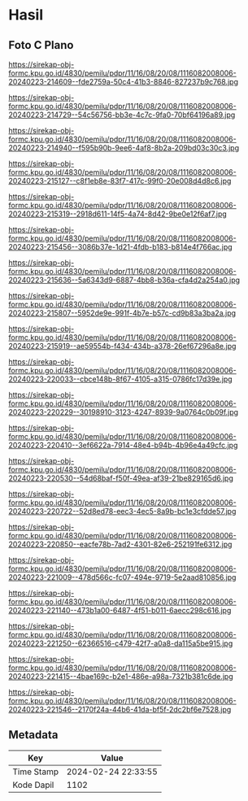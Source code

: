 # Hasil

## Foto C Plano

https://sirekap-obj-formc.kpu.go.id/4830/pemilu/pdpr/11/16/08/20/08/1116082008006-20240223-214609--fde2759a-50c4-41b3-8846-827237b9c768.jpg

https://sirekap-obj-formc.kpu.go.id/4830/pemilu/pdpr/11/16/08/20/08/1116082008006-20240223-214729--54c56756-bb3e-4c7c-9fa0-70bf64196a89.jpg

https://sirekap-obj-formc.kpu.go.id/4830/pemilu/pdpr/11/16/08/20/08/1116082008006-20240223-214940--f595b90b-9ee6-4af8-8b2a-209bd03c30c3.jpg

https://sirekap-obj-formc.kpu.go.id/4830/pemilu/pdpr/11/16/08/20/08/1116082008006-20240223-215127--c8f1eb8e-83f7-417c-99f0-20e008d4d8c6.jpg

https://sirekap-obj-formc.kpu.go.id/4830/pemilu/pdpr/11/16/08/20/08/1116082008006-20240223-215319--2918d611-14f5-4a74-8d42-9be0e12f6af7.jpg

https://sirekap-obj-formc.kpu.go.id/4830/pemilu/pdpr/11/16/08/20/08/1116082008006-20240223-215456--3086b37e-1d21-4fdb-b183-b814e4f766ac.jpg

https://sirekap-obj-formc.kpu.go.id/4830/pemilu/pdpr/11/16/08/20/08/1116082008006-20240223-215636--5a6343d9-6887-4bb8-b36a-cfa4d2a254a0.jpg

https://sirekap-obj-formc.kpu.go.id/4830/pemilu/pdpr/11/16/08/20/08/1116082008006-20240223-215807--5952de9e-991f-4b7e-b57c-cd9b83a3ba2a.jpg

https://sirekap-obj-formc.kpu.go.id/4830/pemilu/pdpr/11/16/08/20/08/1116082008006-20240223-215919--ae59554b-f434-434b-a378-26ef67296a8e.jpg

https://sirekap-obj-formc.kpu.go.id/4830/pemilu/pdpr/11/16/08/20/08/1116082008006-20240223-220033--cbce148b-8f67-4105-a315-0786fc17d39e.jpg

https://sirekap-obj-formc.kpu.go.id/4830/pemilu/pdpr/11/16/08/20/08/1116082008006-20240223-220229--30198910-3123-4247-8939-9a0764c0b09f.jpg

https://sirekap-obj-formc.kpu.go.id/4830/pemilu/pdpr/11/16/08/20/08/1116082008006-20240223-220410--3ef6622a-7914-48e4-b94b-4b96e4a49cfc.jpg

https://sirekap-obj-formc.kpu.go.id/4830/pemilu/pdpr/11/16/08/20/08/1116082008006-20240223-220530--54d68baf-f50f-49ea-af39-21be829165d6.jpg

https://sirekap-obj-formc.kpu.go.id/4830/pemilu/pdpr/11/16/08/20/08/1116082008006-20240223-220722--52d8ed78-eec3-4ec5-8a9b-bc1e3cfdde57.jpg

https://sirekap-obj-formc.kpu.go.id/4830/pemilu/pdpr/11/16/08/20/08/1116082008006-20240223-220850--eacfe78b-7ad2-4301-82e6-252191fe6312.jpg

https://sirekap-obj-formc.kpu.go.id/4830/pemilu/pdpr/11/16/08/20/08/1116082008006-20240223-221009--478d566c-fc07-494e-9719-5e2aad810856.jpg

https://sirekap-obj-formc.kpu.go.id/4830/pemilu/pdpr/11/16/08/20/08/1116082008006-20240223-221140--473b1a00-6487-4f51-b011-6aecc298c616.jpg

https://sirekap-obj-formc.kpu.go.id/4830/pemilu/pdpr/11/16/08/20/08/1116082008006-20240223-221250--62366516-c479-42f7-a0a8-da115a5be915.jpg

https://sirekap-obj-formc.kpu.go.id/4830/pemilu/pdpr/11/16/08/20/08/1116082008006-20240223-221415--4bae169c-b2e1-486e-a98a-7321b381c6de.jpg

https://sirekap-obj-formc.kpu.go.id/4830/pemilu/pdpr/11/16/08/20/08/1116082008006-20240223-221546--2170f24a-44b6-41da-bf5f-2dc2bf6e7528.jpg


## Metadata

| Key        | Value               |
| ---------- | ------------------- |
| Time Stamp | 2024-02-24 22:33:55 |
| Kode Dapil | 1102                |



